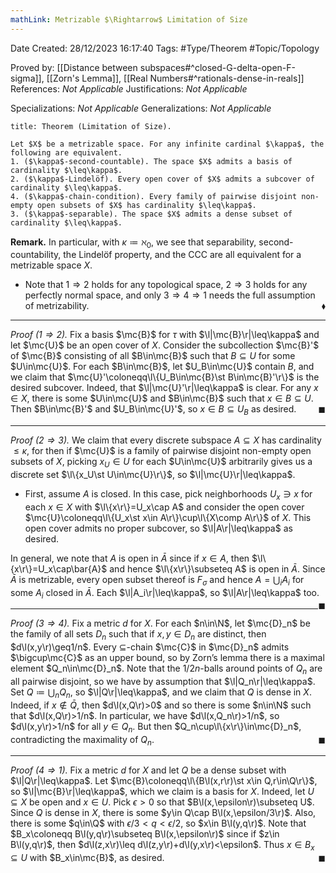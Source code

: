 ```yaml
---
mathLink: Metrizable $\Rightarrow$ Limitation of Size
---
```


<div class="topSpace"></div>

Date Created: 28/12/2023 16:17:40
Tags: #Type/Theorem #Topic/Topology

Proved by: [[Distance between subspaces#^closed-G-delta-open-F-sigma]], [[Zorn's Lemma]], [[Real Numbers#^rationals-dense-in-reals]]
References: <i>Not Applicable</i>
Justifications: <i>Not Applicable</i>

Specializations: <i>Not Applicable</i>
Generalizations: <i>Not Applicable</i>

``` ad-Theorem
title: Theorem (Limitation of Size).

Let $X$ be a metrizable space. For any infinite cardinal $\kappa$, the following are equivalent.
1. ($\kappa$-second-countable). The space $X$ admits a basis of cardinality $\leq\kappa$.
2. ($\kappa$-Lindelöf). Every open cover of $X$ admits a subcover of cardinality $\leq\kappa$.
4. ($\kappa$-chain-condition). Every family of pairwise disjoint non-empty open subsets of $X$ has cardinality $\leq\kappa$.
3. ($\kappa$-separable). The space $X$ admits a dense subset of cardinality $\leq\kappa$.

```

<b>Remark.</b> In particular, with $\kappa\coloneqq\aleph_0$, we see that separability, second-countability, the Lindelöf property, and the CCC are all equivalent for a metrizable space $X$.
* Note that $1\Rightarrow2$ holds for any topological space, $2\Rightarrow3$ holds for any perfectly normal space, and only $3\Rightarrow4\Rightarrow1$ needs the full assumption of metrizability.<span style="float:right;">$\blacklozenge$</span>

---

<i>Proof $(1\Rightarrow2)$.</i> Fix a basis $\mc{B}$ for $\tau$ with $\l|\mc{B}\r|\leq\kappa$ and let $\mc{U}$ be an open cover of $X$. Consider the subcollection $\mc{B}'$ of $\mc{B}$ consisting of all $B\in\mc{B}$ such that $B\subseteq U$ for some $U\in\mc{U}$. For each $B\in\mc{B}$, let $U_B\in\mc{U}$ contain $B$, and we claim that $\mc{U}'\coloneqq\l\{U_B\in\mc{B}\st B\in\mc{B}'\r\}$ is the desired subcover. Indeed, that $\l|\mc{U}'\r|\leq\kappa$ is clear. For any $x\in X$, there is some $U\in\mc{U}$ and $B\in\mc{B}$ such that $x\in B\subseteq U$. Then $B\in\mc{B}'$ and $U_B\in\mc{U}'$, so $x\in B\subseteq U_B$ as desired.<span style="float:right;">$\blacksquare$</span>

---


<i>Proof $(2\Rightarrow3)$.</i> We claim that every discrete subspace $A\subseteq X$ has cardinality $\leq\kappa$, for then if $\mc{U}$ is a family of pairwise disjoint non-empty open subsets of $X$, picking $x_U\in U$ for each $U\in\mc{U}$ arbitrarily gives us a discrete set $\l\{x_U\st U\in\mc{U}\r\}$, so $\l|\mc{U}\r|\leq\kappa$.
* First, assume $A$ is closed. In this case, pick neighborhoods $U_x\ni x$ for each $x\in X$ with $\l\{x\r\}=U_x\cap A$ and consider the open cover $\mc{U}\coloneqq\l\{U_x\st x\in A\r\}\cup\l\{X\comp A\r\}$ of $X$. This open cover admits no proper subcover, so $\l|A\r|\leq\kappa$ as desired.

In general, we note that $A$ is open in $\bar{A}$ since if $x\in A$, then $\l\{x\r\}=U_x\cap\bar{A}$ and hence $\l\{x\r\}\subseteq A$ is open in $\bar{A}$. Since $\bar{A}$ is metrizable, every open subset thereof is $F_\sigma$ and hence $A=\bigcup_iA_i$ for some $A_i$ closed in $\bar{A}$. Each $\l|A_i\r|\leq\kappa$, so $\l|A\r|\leq\kappa$ too.<span style="float:right;">$\blacksquare$</span>

---

<i>Proof $(3\Rightarrow4)$.</i> Fix a metric $d$ for $X$. For each $n\in\N$, let $\mc{D}_n$ be the family of all sets $D_n$ such that if $x,y\in D_n$ are distinct, then $d\l(x,y\r)\geq1/n$. Every $\subseteq$-chain $\mc{C}$ in $\mc{D}_n$ admits $\bigcup\mc{C}$ as an upper bound, so by Zorn’s lemma there is a maximal element $Q_n\in\mc{D}_n$. Note that the $1/2n$-balls around points of $Q_n$ are all pairwise disjoint, so we have by assumption that $\l|Q_n\r|\leq\kappa$. Set $Q\coloneqq\bigcup_nQ_n$, so $\l|Q\r|\leq\kappa$, and we claim that $Q$ is dense in $X$. Indeed, if $x\not\in\bar{Q}$, then $d\l(x,Q\r)>0$ and so there is some $n\in\N$ such that $d\l(x,Q\r)>1/n$. In particular, we have $d\l(x,Q_n\r)>1/n$, so $d\l(x,y\r)>1/n$ for all $y\in Q_n$. But then $Q_n\cup\l\{x\r\}\in\mc{D}_n$, contradicting the maximality of $Q_n$.<span style="float:right;">$\blacksquare$</span>

---

<i>Proof $(4\Rightarrow1)$.</i> Fix a metric $d$ for $X$ and let $Q$ be a dense subset with $\l|Q\r|\leq\kappa$. Let $\mc{B}\coloneqq\l\{B\l(x,r\r)\st x\in Q,r\in\Q\r\}$, so $\l|\mc{B}\r|\leq\kappa$, which we claim is a basis for $X$. Indeed, let $U\subseteq X$ be open and $x\in U$. Pick $\epsilon>0$ so that $B\l(x,\epsilon\r)\subseteq U$. Since $Q$ is dense in $X$, there is some $y\in Q\cap B\l(x,\epsilon/3\r)$. Also, there is some $q\in\Q$ with $\epsilon/3<q<\epsilon/2$, so $x\in B\l(y,q\r)$. Note that $B_x\coloneqq B\l(y,q\r)\subseteq B\l(x,\epsilon\r)$ since if $z\in B\l(y,q\r)$, then $d\l(z,x\r)\leq d\l(z,y\r)+d\l(y,x\r)<\epsilon$. Thus $x\in B_x\subseteq U$ with $B_x\in\mc{B}$, as desired.<span style="float:right;">$\blacksquare$</span>
